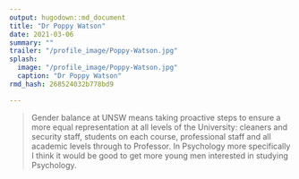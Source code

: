 ```yaml
---
output: hugodown::md_document
title: "Dr Poppy Watson"
date: 2021-03-06
summary: ""
trailer: "/profile_image/Poppy-Watson.jpg"
splash:
  image: "/profile_image/Poppy-Watson.jpg"
  caption: "Dr Poppy Watson"
rmd_hash: 268524032b778bd9

---
```


> Gender balance at UNSW means taking proactive steps to ensure a more equal representation at all levels of the University: cleaners and security staff, students on each course, professional staff and all academic levels through to Professor. In Psychology more specifically I think it would be good to get more young men interested in studying Psychology.

